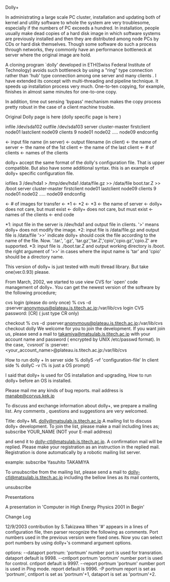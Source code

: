Dolly+

In administrating a large scale PC cluster, installation and updating both of kernel and utility software to whole the system are very troublesome, especially if the numbers of PC exceeds a hundred. In installation, people usually make dead copies of a hard disk image in which software systems are previously installed and then they are distributed among node PCs by CDs or hard disk themselves.  Though some software do such a process through networks, they commonly have an performance bottleneck at server where the original image are hold.

A cloning program `dolly' developed in ETH(Swiss Federal Institute of Technology) avoids such bottleneck by using a "ring" type connection rather than 'hub' type connection among one server and many clients .  I have extended its concept with multi-threading and pipeline technique.  It speeds up installation process very much. One-to-ten copying, for example, finishes in almost same minutes for one-to-one copy.

In addition, time out sensing 'bypass' mechanism makes the copy process pretty robust in the case of a client machine trouble.


Original Dolly page is here (dolly specific page is here )

infile /dev/sda102
outfile /dev/sda103
server cluster-master
firstclient node01
lastclient node09
clients 9
node01
node02
.....
node09
endconfig

<- input file name (in server)
<- output filename (in client)
<- the name of server
<- the name of the 1st client
<- the name of the last client
<- # of clients
<- names of the clients

dolly+ accept the same format of the dolly's configuration file. That is upper compatible. But also have some additional syntax.
this is an example of dolly+ specific configuration file.

 iofiles 3
 /dev/hda1 > /tmp/dev/hda1
 /data/file.gz >> /data/file
 boot.tar.Z >> /boot
 server cluster-master
 firstclient node01
 lastclient node09
 clients 9
 node01
 node02
            .....
 node09
 endconfig

 <- # of images for transfer
 <- *1
 <- *2
 <- *3
 <- the name of server
 <- dolly+ does not care, but must exist
 <- dolly+ does not care, but must exist
 <- names of the clients
 <- end code


*1: input file in the server is /dev/hda1 and output file in clients.
'>' means dolly+ does not modify the image.
*2: input file is /data/file.gz and output file is /data/file
'>>' indicate dolly+ should cook the file according to the name of the file.
Now. '.tar.', '.gz', 'tar.gz','tar.Z','cpio','cpio.gz','cpio.Z' are supported.
*3: input file is ./boot.tar.Z and output working directory is /boot.
the right argument of '>>' in cases where the input name is 'tar' and 'cpio' should be a directory name.

This version of dolly+ is just tested with multi thread library. But take one(ver.0.93) please.

From March, 2002, we started to use view CVS for `open' code management of dolly+. You can get the newest version of the software by the following procedure;

cvs login   (please do only once)
% cvs -d :pserver:anonymous@plateau.is.titech.ac.jp:/var/lib/cvs login
CVS password: [CR] ( just type CR only)

checkout
% cvs -d :pserver:anonymous@plateau.is.titech.ac.jp:/var/lib/cvs checkout dolly
We welcome for you to join the development. If you want join us, please send a mail to <takamiya@matsulab.is.titech.ac.jp>
with your account name and password ( encrypted by UNIX /etc/passwd format). In the case, `cvsroot' is
:pserver:<your_account_name>@plateau.is.titech.ac.jp:/var/lib/cvs

How to run dolly +
In server side    % dollyS -vf 'configuration-file'
In client side     % dollyC -v
(% is just a OS prompt)

I said that dolly+ is used for OS installation and upgrading, How to run dolly+ before an OS is installed.

Please mail me any kinds of bug reports. mail address is manabe@corvus.kek.jp

To discuss and exchange information about dolly+, we prepare a mailing list. Any comments , questions and suggestions are very welcomed.

Title: dolly+ ML <dolly@matsulab.is.titech.ac.jp>
A mailing list to discuss dolly+ development.
To join the list, please make a mail including lines as;
subscribe YOUR_NAME (NOT your E-mail address)

and send it to <dolly-ctl@matsulab.is.titech.ac.jp>. A confirmation mail will be replied. Please make your registration as an instruction in the replied mail. Registration is done automatically by a robotic mailing list server.

example:
subscribe Yasuhito TAKAMIYA

To unsubscribe from the mailing list, please send a mail to <dolly-ctl@matsulab.is.titech.ac.jp> including the bellow lines as its mail contents,

unsubscribe


Presentations

A presentation in 'Computer in High Energy Physics 2001 in Begin'

Change Log

12/9/2003 contribution by S.Takizawa
     When '#' appears in a lines of configuration file, then parser recognize the following as comments.
     Port numbers used in the previous version were fixed ones. Now you can select port numbers by using dolly+'s command argument options.

options:
--dataport portnum: 'portnum' number port is used for transration. dataport default is 9998.
--cntlport portnum 'portnum' number port is used for control. cntlport default is 9997.
--report portnum 'portnum' number port is used in Ping mode. report default is 9996.
-P portnum report is set as 'portnum', cntlport is set as 'portnum'+1, dataport is set as 'portnum'+2.
